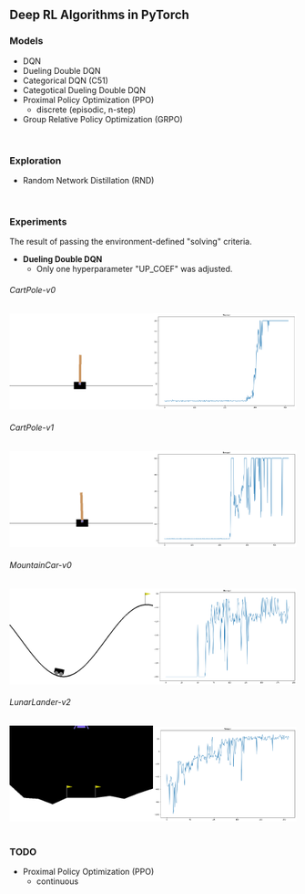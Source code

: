 ## Deep RL Algorithms in PyTorch

### Models
- DQN
- Dueling Double DQN
- Categorical DQN (C51)
- Categotical Dueling Double DQN
- Proximal Policy Optimization (PPO)
	+ discrete (episodic, n-step)
- Group Relative Policy Optimization (GRPO)

<br>

### Exploration
- Random Network Distillation (RND)
<br>

### Experiments
The result of passing the environment-defined "solving" criteria.
- **Dueling Double DQN**
	+ Only one hyperparameter "UP_COEF" was adjusted.
###### CartPole-v0
<div align="center">
  <img src="./image/CartPole-v0.gif" width="50%"><img src="./image/CartPole-v0_reward_curve.png" width="50%">
</div>

###### CartPole-v1
<div align="center">
  <img src="./image/CartPole-v1.gif" width="50%"><img src="./image/CartPole-v1_reward_curve.png" width="50%">
</div>

###### MountainCar-v0
<div align="center">
  <img src="./image/MountainCar-v0.gif" width="50%"><img src="./image/MountainCar-v0_reward_curve.png" width="50%">
</div>

###### LunarLander-v2
<div align="center"> 
  <img src="./image/LunarLander-v2.gif" width="50%"><img src="./image/LunarLander-v2_reward_curve.png" width="50%">
</div>
<br>

### TODO
- Proximal Policy Optimization (PPO)
	+ continuous
